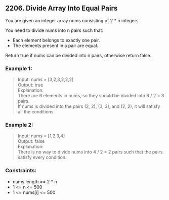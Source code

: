 ## 2206. Divide Array Into Equal Pairs
You are given an integer array nums consisting of 2 * n integers.

You need to divide nums into n pairs such that:

- Each element belongs to exactly one pair.
- The elements present in a pair are equal.

Return true if nums can be divided into n pairs, otherwise return false.

### Example 1:

> Input: nums = [3,2,3,2,2,2]<br/>
> Output: true<br/>
> Explanation: <br/>
> There are 6 elements in nums, so they should be divided into 6 / 2 = 3 pairs.<br/>
> If nums is divided into the pairs (2, 2), (3, 3), and (2, 2), it will satisfy all the conditions.

### Example 2:

> Input: nums = [1,2,3,4]<br/>
> Output: false<br/>
> Explanation: <br/>
> There is no way to divide nums into 4 / 2 = 2 pairs such that the pairs satisfy every condition.
 
### Constraints:

- nums.length == 2 * n
- 1 <= n <= 500
- 1 <= nums[i] <= 500